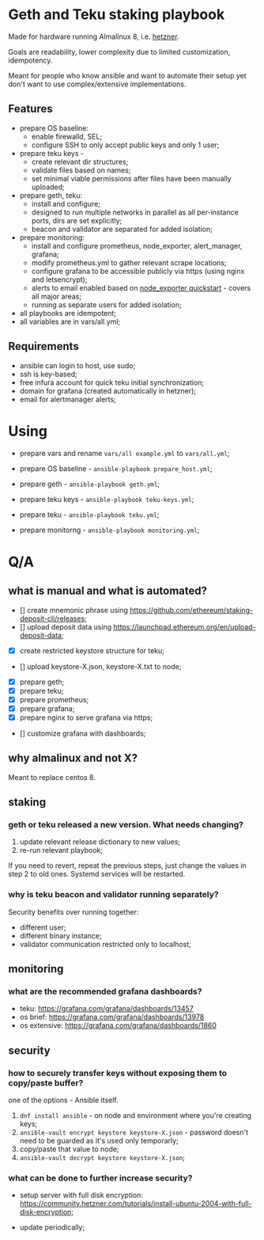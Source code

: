 # Geth and Teku staking playbook

Made for hardware running Almalinux 8, i.e. [hetzner](https://www.hetzner.com/dedicated-rootserver/ex52-nvme).

Goals are readability, lower complexity due to limited customization, idempotency.

Meant for people who know ansible and want to automate their setup yet don't want to use complex/extensive implementations.

## Features

- prepare OS baseline:
  - enable firewalld, SEL;
  - configure SSH to only accept public keys and only 1 user;
- prepare teku keys -
  - create relevant dir structures;
  - validate files based on names;
  - set minimal viable permissions after files have been manually uploaded;
- prepare geth, teku:
  - install and configure;
  - designed to run multiple networks in parallel as all per-instance ports, dirs are set explicitly;
  - beacon and validator are separated for added isolation;
- prepare monitoring:
  - install and configure prometheus, node_exporter, alert_manager, grafana;
  - modify prometheus.yml to gather relevant scrape locations;
  - configure grafana to be accessible publicly via https (using nginx and letsencrypt);
  - alerts to email enabled based on [node_exporter quickstart](<(https://grafana.com/oss/prometheus/exporters/node-exporter/?tab=alerting-rules)>) - covers all major areas;
  - running as separate users for added isolation;
- all playbooks are idempotent;
- all variables are in vars/all.yml;

## Requirements

- ansible can login to host, use sudo;
- ssh is key-based;
- free infura account for quick teku initial synchronization;
- domain for grafana (created automatically in hetzner);
- email for alertmanager alerts;

# Using

- prepare vars and rename `vars/all example.yml` to `vars/all.yml`;

- prepare OS baseline - `ansible-playbook prepare_host.yml`;
- prepare geth - `ansible-playbook geth.yml`;
- prepare teku keys - `ansible-playbook teku-keys.yml`;
- prepare teku - `ansible-playbook teku.yml`;
- prepare monitorng - `ansible-playbook monitoring.yml`;

# Q/A

## what is manual and what is automated?

- [] create mnemonic phrase using https://github.com/ethereum/staking-deposit-cli/releases;
- [] upload deposit data using https://launchpad.ethereum.org/en/upload-deposit-data;
- [x] create restricted keystore structure for teku;
- [] upload keystore-X.json, keystore-X.txt to node;
- [x] prepare geth;
- [x] prepare teku;
- [x] prepare prometheus;
- [x] prepare grafana;
- [x] prepare nginx to serve grafana via https;
- [] customize grafana with dashboards;

## why almalinux and not X?

Meant to replace centos 8.

## staking

### geth or teku released a new version. What needs changing?

1. update relevant release dictionary to new values;
2. re-run relevant playbook;

If you need to revert, repeat the previous steps, just change the values in step 2 to old ones. Systemd services will be restarted.

### why is teku beacon and validator running separately?

Security benefits over running together:

- different user;
- different binary instance;
- validator communication restricted only to localhost;

## monitoring

### what are the recommended grafana dashboards?

- teku: https://grafana.com/grafana/dashboards/13457
- os brief: https://grafana.com/grafana/dashboards/13978
- os extensive: https://grafana.com/grafana/dashboards/1860

## security

### how to securely transfer keys without exposing them to copy/paste buffer?

one of the options - Ansible itself.

1. `dnf install ansible` - on node and environment where you're creating keys;
2. `ansible-vault encrypt keystore keystore-X.json` - password doesn't need to be guarded as it's used only temporarly;
3. copy/paste that value to node;
4. `ansible-vault decrypt keystore keystore-X.json`;

### what can be done to further increase security?

- setup server with full disk encryption: https://community.hetzner.com/tutorials/install-ubuntu-2004-with-full-disk-encryption;

- update periodically;
